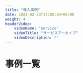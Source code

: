 ```yaml
---
title: "導入事例"
date: 2022-02-23T17:03:34+09:00
weight: 4
headerVideo: 
    videoName: "service"
    videoTitle: "サービスアーカイブ"
    videoDescription: ""
---
```


# 事例一覧